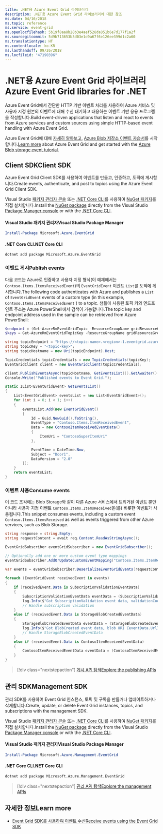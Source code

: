```yaml
---
title: .NET용 Azure Event Grid 라이브러리
description: .NET용 Azure Event Grid 라이브러리에 대한 참조
ms.date: 04/16/2018
ms.topic: reference
ms.service: event-grid
ms.openlocfilehash: 5b19f8aa8b28b3e4aef528da051b6e7d177f1a2f
ms.sourcegitcommit: 5d9b713653b3d03e1d0a67f6e126ee399d1c2a60
ms.translationtype: HT
ms.contentlocale: ko-KR
ms.lasthandoff: 09/26/2018
ms.locfileid: "47190396"
---
```

# <a name="azure-event-grid-libraries-for-net"></a><span data-ttu-id="4973a-103">.NET용 Azure Event Grid 라이브러리</span><span class="sxs-lookup"><span data-stu-id="4973a-103">Azure Event Grid libraries for .NET</span></span>

<span data-ttu-id="4973a-104">Azure Event Grid에서 간단한 HTTP 기반 이벤트 처리를 사용하여 Azure 서비스 및 사용자 지정 원본의 이벤트에 대해 수신 대기하고 대응하는 이벤트 기반 응용 프로그램을 작성합니다.</span><span class="sxs-lookup"><span data-stu-id="4973a-104">Build event-driven applications that listen and react to events from Azure services and custom sources using simple HTTP-based event handling with Azure Event Grid.</span></span>

<span data-ttu-id="4973a-105">Azure Event Grid에 대해 [자세히 알아보고](/azure/event-grid/overview), [Azure Blob 저장소 이벤트 자습서](/azure/storage/blobs/storage-blob-event-quickstart-powershell)를 시작합니다.</span><span class="sxs-lookup"><span data-stu-id="4973a-105">[Learn more](/azure/event-grid/overview) about Azure Event Grid and get started with the [Azure Blob storage event tutorial](/azure/storage/blobs/storage-blob-event-quickstart-powershell).</span></span> 

## <a name="client-sdk"></a><span data-ttu-id="4973a-106">Client SDK</span><span class="sxs-lookup"><span data-stu-id="4973a-106">Client SDK</span></span>

<span data-ttu-id="4973a-107">Azure Event Grid Client SDK를 사용하여 이벤트를 만들고, 인증하고, 토픽에 게시합니다.</span><span class="sxs-lookup"><span data-stu-id="4973a-107">Create events, authenticate, and post to topics using the Azure Event Grid Client SDK.</span></span>

<span data-ttu-id="4973a-108">Visual Studio [패키지 관리자 콘솔][PackageManager] 또는 [.NET Core CLI][DotNetCLI]를 사용하여 [NuGet 패키지](https://www.nuget.org/packages/Microsoft.Azure.Management.Network.Fluent)를 직접 설치합니다.</span><span class="sxs-lookup"><span data-stu-id="4973a-108">Install the [NuGet package](https://www.nuget.org/packages/Microsoft.Azure.Management.Network.Fluent) directly from the Visual Studio [Package Manager console][PackageManager] or with the [.NET Core CLI][DotNetCLI].</span></span>

#### <a name="visual-studio-package-manager"></a><span data-ttu-id="4973a-109">Visual Studio 패키지 관리자</span><span class="sxs-lookup"><span data-stu-id="4973a-109">Visual Studio Package Manager</span></span>

```powershell
Install-Package Microsoft.Azure.EventGrid
```

#### <a name="net-core-cli"></a><span data-ttu-id="4973a-110">.NET Core CLI</span><span class="sxs-lookup"><span data-stu-id="4973a-110">.NET Core CLI</span></span>

```bash
dotnet add package Microsoft.Azure.EventGrid 
```

### <a name="publish-events"></a><span data-ttu-id="4973a-111">이벤트 게시</span><span class="sxs-lookup"><span data-stu-id="4973a-111">Publish events</span></span>

<span data-ttu-id="4973a-112">다음 코드는 Azure로 인증하고 사용자 지정 형식(이 예제에서는 `Contoso.Items.ItemsReceivedEvent`)의 `EventGridEvent` 이벤트 `List`를 토픽에 게시합니다.</span><span class="sxs-lookup"><span data-stu-id="4973a-112">The following code authenticates with Azure and publishes a `List` of  `EventGridEvent` events of a custom type (in this example, `Contoso.Items.ItemsReceivedEvent` ) to a topic.</span></span> <span data-ttu-id="4973a-113">샘플에 사용된 토픽 키와 엔드포인트 주소는 Azure PowerShell에서 검색이 가능합니다.</span><span class="sxs-lookup"><span data-stu-id="4973a-113">The topic key and endpoint address used in the sample can be retrieved from Azure PowerShell:</span></span>

```powershell
$endpoint = (Get-AzureRmEventGridTopic -ResourceGroupName gridResourceGroup -Name <topic-name>).Endpoint
$keys = Get-AzureRmEventGridTopicKey -ResourceGroupName gridResourceGroup -Name <topic-name>
```

```csharp
string topicEndpoint = "https://<topic-name>.<region>-1.eventgrid.azure.net/api/events";
string topicKey = "<topic-key>";
string topicHostname = new Uri(topicEndpoint).Host;

TopicCredentials topicCredentials = new TopicCredentials(topicKey);
EventGridClient client = new EventGridClient(topicCredentials);

client.PublishEventsAsync(topicHostname, GetEventsList()).GetAwaiter().GetResult();
Console.Write("Published events to Event Grid.");

static IList<EventGridEvent> GetEventsList()
{
    List<EventGridEvent> eventsList = new List<EventGridEvent>();
    for (int i = 0; i < 1; i++)
    {
        eventsList.Add(new EventGridEvent()
        {
            Id = Guid.NewGuid().ToString(),
            EventType = "Contoso.Items.ItemReceivedEvent",
            Data = new ContosoItemReceivedEventData()
            {
                ItemUri = "ContosoSuperItemUri"
            },

            EventTime = DateTime.Now,
            Subject = "Door1",
            DataVersion = "2.0"
        });
    }
    return eventsList;
}
```

### <a name="consume-events"></a><span data-ttu-id="4973a-114">이벤트 사용</span><span class="sxs-lookup"><span data-stu-id="4973a-114">Consume events</span></span>

<span data-ttu-id="4973a-115">이 코드 조각에는 Blob Storage와 같이 다른 Azure 서비스에서 트리거된 이벤트 뿐만 아니라 사용자 지정 이벤트 `Contoso.Items.ItemsReceived`을(를) 비롯한 이벤트가 사용됩니다.</span><span class="sxs-lookup"><span data-stu-id="4973a-115">This snippet consumes events, including a custom event `Contoso.Items.ItemsReceived` as well as events triggered from other Azure services, such as Blob Storage.</span></span>

```csharp
string response = string.Empty;
string requestContent = await req.Content.ReadAsStringAsync();

EventGridSubscriber eventGridSubscriber = new EventGridSubscriber();

// Optionally add one or more custom event type mappings
eventGridSubscriber.AddOrUpdateCustomEventMapping("Contoso.Items.ItemReceived", typeof(ContosoItemReceivedEventData));

var events = eventGridSubscriber.DeserializeEventGridEvents(requestContent);            
 
foreach (EventGridEvent receivedEvent in events)
{
    if (receivedEvent.Data is SubscriptionValidationEventData)
    {
        SubscriptionValidationEventData eventData = (SubscriptionValidationEventData)receivedEvent.Data;
        log.Info($"Got SubscriptionValidation event data, validationCode: {eventData.ValidationCode},  validationUrl: {eventData.ValidationUrl}, topic: {eventGridEvent.Topic}");
        // Handle subscription validation
    }
    else if (receivedEvent.Data is StorageBlobCreatedEventData)
    {
        StorageBlobCreatedEventData eventData = (StorageBlobCreatedEventData)receivedEvent.Data;
        log.Info($"Got BlobCreated event data, blob URI {eventData.Url}");
        // Handle StorageBlobCreatedEventData
    }
    else if (receivedEvent.Data is ContosoItemReceivedEventData)
    {
        ContosoItemReceivedEventData eventData = (ContosoItemReceivedEventData)receivedEvent.Data;
    }
}
```

> [!div class="nextstepaction"]
> [<span data-ttu-id="4973a-116">게시 API 탐색</span><span class="sxs-lookup"><span data-stu-id="4973a-116">Explore the publishing APIs</span></span>](/dotnet/api/overview/azure/eventgrid/publish)

## <a name="management-sdk"></a><span data-ttu-id="4973a-117">관리 SDK</span><span class="sxs-lookup"><span data-stu-id="4973a-117">Management SDK</span></span>

<span data-ttu-id="4973a-118">관리 SDK를 사용하여 Event Grid 인스턴스, 토픽 및 구독을 만들거나 업데이트하거나 삭제합니다.</span><span class="sxs-lookup"><span data-stu-id="4973a-118">Create, update, or delete Event Grid instances, topics, and subscriptions with the management SDK.</span></span>

<span data-ttu-id="4973a-119">Visual Studio [패키지 관리자 콘솔][PackageManager] 또는 [.NET Core CLI][DotNetCLI]를 사용하여 [NuGet 패키지](https://www.nuget.org/packages/Microsoft.Azure.Management.Network.Fluent)를 직접 설치합니다.</span><span class="sxs-lookup"><span data-stu-id="4973a-119">Install the [NuGet package](https://www.nuget.org/packages/Microsoft.Azure.Management.Network.Fluent) directly from the Visual Studio [Package Manager console][PackageManager] or with the [.NET Core CLI][DotNetCLI].</span></span>


#### <a name="visual-studio-package-manager"></a><span data-ttu-id="4973a-120">Visual Studio 패키지 관리자</span><span class="sxs-lookup"><span data-stu-id="4973a-120">Visual Studio Package Manager</span></span>

```powershell
Install-Package Microsoft.Azure.Management.EventGrid
```

#### <a name="net-core-cli"></a><span data-ttu-id="4973a-121">.NET Core CLI</span><span class="sxs-lookup"><span data-stu-id="4973a-121">.NET Core CLI</span></span>

```bash
dotnet add package Microsoft.Azure.Management.EventGrid
```

> [!div class="nextstepaction"]
> [<span data-ttu-id="4973a-122">관리 API 탐색</span><span class="sxs-lookup"><span data-stu-id="4973a-122">Explore the management APIs</span></span>](/dotnet/api/overview/azure/eventgrid/management)

## <a name="learn-more"></a><span data-ttu-id="4973a-123">자세한 정보</span><span class="sxs-lookup"><span data-stu-id="4973a-123">Learn more</span></span>

- [<span data-ttu-id="4973a-124">Event Grid SDK를 사용하여 이벤트 수신</span><span class="sxs-lookup"><span data-stu-id="4973a-124">Receive events using the Event Grid SDK</span></span>](/azure/event-grid/receive-events)

[PackageManager]: https://docs.microsoft.com/nuget/tools/package-manager-console
[DotNetCLI]: https://docs.microsoft.com/dotnet/core/tools/dotnet-add-package
